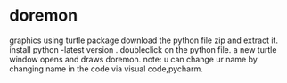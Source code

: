 # doremon
graphics using turtle package
download the python file zip and extract it.
install python -latest version .
doubleclick on the python file.
a new turtle window opens and draws doremon.
note: u can change ur name by changing name in the code via visual code,pycharm.
